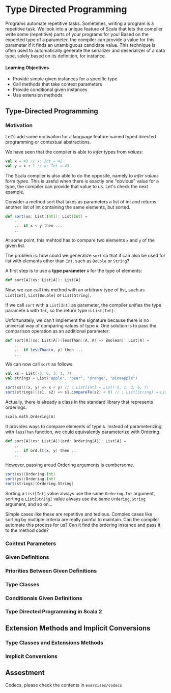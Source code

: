 # Type Directed Programming

Programs automate repetitive tasks. Sometimes, writing a program is a repetitive task. We look into a unique feature of Scala that lets the compiler write some (repetitive) parts of your programs for you! Based on the expected type of a parameter, the compiler can provide a value for this parameter if it finds an unambiguous candidate value. This technique is often used to automatically generate the serializer and deserializer of a data type, solely based on its definition, for instance.

#### Learning Objectives
- Provide simple given instances for a specific type
- Call methods that take context parameters
- Provide conditional given instances
- Use extension methods

## Type-Directed Programming

### Motivation

Let's add some motivaiton for a language feature named typed directed programming or contextual abstractions.

We have seen that the compiler is able to _infer_ types from _values_:

```scala
val x = 43 // x: Int = 42
val y = x + 1 // x: Int = 43
```

The Scala compiler is also able to do the opposite, namely to _infer values_ form _types_. This is useful when there is exactly one "obvious" value for a type, the compiler can provide that value to us. Let's check the next example.

Consider a method sort that takes as parameters a list of int and returns another list of int containing the same elements, but sorted.

```scala
def sort(xs: List[Int]): List[Int] =
    ...
    ... if x < y then ...
    ...
```

At some point, this mehtod has to compare two elements `x` and `y` of the given list.

The problem is: how could we generalize `sort` so that it can also be used for list with elements other than `Int`, such as `Double` or `String`?

A first step is to use a **type parameter** `A` for the type of elements:

```scala
def sort[A](xs: List[A]): List[A]
```

Now, we can call this method with an arbitrary type of list, such as `List[Int]`, `List[Double]` or `List[String]`.

If we call `sort` with a `List[Int]` as parameter, the compiler unifies the type paramete `A` with `Int`, so the return type is `List[Int]`. 

Unfortunately, we can't implement the signature because there is no universal way of comparing values of type `A`. One solution is to pass the comparison operation as an additional parameter:


```scala
def sort[A](xs: List[A])(lessThan:(A, A) => Boolean): List[A] =
    ...
    ... if lessThan(x, y) then ...
    ...
```

We can now call `sort` as follows:

```scala
val xs = List(-5, 6, 3, 1, 7)
val strings = List("apple", "pear", "orange", "pineapple")

sort(xs)((x, y) => x < y) // : List[Int] = List(-5, 1, 3, 6, 7)
sort(strings)((s1, s2) => s1.compareTo(s2) < 0) // : List[String] = List("apple", "orange", "pear", "pineapple")
```
Actually, there is already a class in the standard library that represents orderings. 

```scala
scala.math.Ordering[A]
```

It provides ways to compare elements of type `A`. Instead of parameterizing with `lessThan` function, we could equivalently parameterize with Ordering.

```scala
def sort[A](xs: List[A])(ord: Ordering[A]): List[A] =
    ...
    ... if ord.lt(x, y) then ...
    ...
```

However, passing aroud Ordering arguments is cumbersome.

```scala
sort(xs)(Ordering.Int)
sort(ys)(Ordering.Int)
sort(strings)(Ordering.String)
```

Sorting a `List[Int]` value always use the same `Ordering.Int` argument, sorting a `List[String]` value always use the same `Ordering.String` argument, and so on...

Simple cases like these are repetitive and tedious. Complex cases like sorting by multiple criteria are really painful to maintain. Can the compiler automate this process for us? Can it find the ordering instance and pass it to the method code?

### Context Parameters

### Given Definitions

### Priorities Between Given Definitions

### Type Classes

### Conditionals Given Definitions

### Type Directed Programming in Scala 2

## Extension Methods and Implicit Conversions

### Type Classes and Extensions Methods

### Implicit Conversions

## Assestment

Codecs, please check the contents in `exercises/codecs`